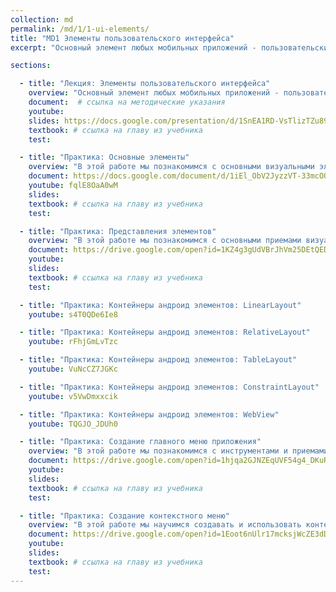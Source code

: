 ```yaml
---
collection: md
permalink: /md/1/1-ui-elements/
title: "MD1 Элементы пользовательского интерфейса"
excerpt: "Основный элемент любых мобильных приложений - пользовательский интерфейс. Он состоит из элементов, которые нужно уметь создавать, обращаться к ним, управлять их свойствами. Этим мы и займемся в этой теме."

sections:

  - title: "Лекция: Элементы пользовательского интерфейса" 
    overview: "Основный элемент любых мобильных приложений - пользовательский интерфейс. Он состоит из элементов, которые нужно уметь создавать, обращаться к ним, управлять их свойствами. Этим мы и займемся в этой теме."
    document:  # ссылка на методические указания
    youtube: 
    slides: https://docs.google.com/presentation/d/1SnEA1RD-VsTlizTZu899pKSbtBMvZPEdRLboXTenwLE/edit?usp=sharing
    textbook: # ссылка на главу из учебника
    test:

  - title: "Практика: Основные элементы" 
    overview: "В этой работе мы познакомимся с основными визуальными элементами приложения и приемами работы с ними."
    document: https://docs.google.com/document/d/1iEl_ObV2JyzzVT-33mcOOyaObE206SwLOXeDS64__d0
    youtube: fqlE8OaA0wM
    slides: 
    textbook: # ссылка на главу из учебника
    test:

  - title: "Практика: Представления элементов" 
    overview: "В этой работе мы познакомимся с основными приемами визуального представления элементов приложения, управления их взаимным расположением, оформлением, работы с соответствующими атрибутами из XML и из Java кода."
    document: https://drive.google.com/open?id=1KZ4g3gUdVBrJhVm25DEtQED9RzWkXBigd-MQEXCo7VM
    youtube: 
    slides: 
    textbook: # ссылка на главу из учебника
    test:

  - title: "Практика: Контейнеры андроид элементов: LinearLayout" 
    youtube: s4T0QDe6Ie8

  - title: "Практика: Контейнеры андроид элементов: RelativeLayout" 
    youtube: rFhjGmLvTzc

  - title: "Практика: Контейнеры андроид элементов: TableLayout" 
    youtube: VuNcCZ7JGKc

  - title: "Практика: Контейнеры андроид элементов: ConstraintLayout" 
    youtube: v5VwDmxxcik

  - title: "Практика: Контейнеры андроид элементов: WebView" 
    youtube: TQGJO_JDUh0

  - title: "Практика: Создание главного меню приложения" 
    overview: "В этой работе мы познакомимся с инструментами и приемами создания меню мобильного приложения и способами взаимодействия с ним."
    document: https://drive.google.com/open?id=1hjqa2GJNZEqUVF54g4_DKuR4ILUUEdp17ZdelN8_MTQ
    youtube: 
    slides: 
    textbook: # ссылка на главу из учебника
    test:

  - title: "Практика: Создание контекстного меню" 
    overview: "В этой работе мы научимся создавать и использовать контекстное меню на отдельных элементах приложения"
    document: https://drive.google.com/open?id=1Eoot6nUlr17mcksjWcZE3dDZoIYMXdqy-cz891RMCtc
    youtube: 
    slides: 
    textbook: # ссылка на главу из учебника
    test:
---
```

